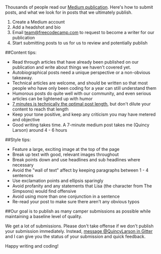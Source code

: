 Thousands of people read our [Medium publication](https://medium.freecodecamp.com). Here's how to submit posts, and what we look for in posts that we ultimately publish.

1. Create a Medium account
1. Add a headshot and bio
1. Email team@freecodecamp.com to request to become a writer for our publication
1. Start submitting posts to us for us to review and potentially publish

##Content tips:

- Read through articles that have already been published on our publication and write about things we haven't covered yet.
- Autobiographical posts need a unique perspective or a non-obvious takeaway. 
- Technical articles are welcome, and should be written so that most people who have only been coding for a year can still understand them
- Humorous posts do quite well with our community, and even serious articles can be lightened up with humor
- [7 minutes is technically the optimal post length](https://medium.com/data-lab/the-optimal-post-is-7-minutes-74b9f41509b#.jxmxzdrfa), but don't dilute your content to reach that length
- Keep your tone positive, and keep any criticism you may have metered and objective
- Good writing takes time. A 7-minute medium post takes me (Quincy Larson) around 4 - 6 hours


##Style tips:

- Feature a large, exciting image at the top of the page
- Break up text with good, relevant images throughout
- Break points down and use headlines and sub headlines where necessary
- Avoid the "wall of text" affect by keeping paragraphs between 1 - 4 sentences
- Use exclamation points and ellipsis sparingly
- Avoid profanity and any statements that Lisa (the character from The Simpsons) would find offensive
- Avoid using more than one conjunction in a sentence
- Re-read your post to make sure there aren't any obvious typos

##Our goal is to publish as many camper submissions as possible while maintaining a baseline level of quality.

We get a lot of submissions. Please don't take offense if we don't publish your submission immediately. Instead, [message @QuincyLarson in Gitter](https://gitter.im/quincylarson) and I can give you the status of your submission and quick feedback.

Happy writing and coding!